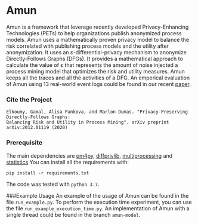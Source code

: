 # Amun
Amun is a framework that leverage recently developed Privacy-Enhancing Technologies (PETs) to help 
organizations publish anonymized process models. 
Amun uses a mathematically proven privacy model to 
balance the risk correlated with publishing process models and the utility after anonymization.
It uses an ε-differential-privacy mechanism to anonymize Directly-Follows Graphs (DFGs).
It provides a mathematical approach to calculate the value of ε that represents the amount of noise 
injected a process mining model that optimizes the risk and utility measures. 
Amun keeps all the traces and all the activities of a DFG. 
An emperical evaluation of Amun using 13 real-world event logs could be found in our recent [paper](https://arxiv.org/pdf/2012.01119.pdf).

### Cite the Project
```
Elkoumy, Gamal, Alisa Pankova, and Marlon Dumas. "Privacy-Preserving Directly-Follows Graphs: 
Balancing Risk and Utility in Process Mining". arXiv preprint arXiv:2012.01119 (2020)
```


### Prerequisite
The main dependencies are [pm4py](https://pm4py.fit.fraunhofer.de/), [diffprivlib](https://github.com/IBM/differential-privacy-library), [multiprocessing](https://pypi.org/project/multiprocess/) and [statistics](https://pypi.org/project/statistics/)
You can install all the requirements with:
```
pip install -r requirements.txt
```
The code was tested with ```python 3.7```.

###Example Usage
An example of the usage of Amun can be found in the file ```run_example.py```.
To perform the execution time experiment, you can use the file ```run_example_execution_time.py```. 
An implementation of Amun with a single thread could be found in the branch ```amun-model```.


